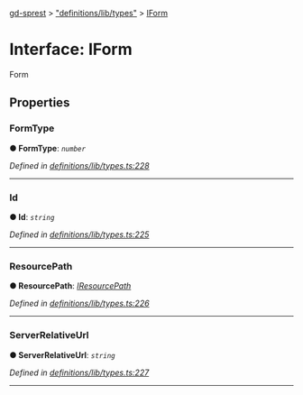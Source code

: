 [gd-sprest](../README.md) > ["definitions/lib/types"](../modules/_definitions_lib_types_.md) > [IForm](../interfaces/_definitions_lib_types_.iform.md)



# Interface: IForm


Form


## Properties
<a id="formtype"></a>

###  FormType

**●  FormType**:  *`number`* 

*Defined in [definitions/lib/types.ts:228](https://github.com/gunjandatta/sprest/blob/3de79f1/src/definitions/lib/types.ts#L228)*





___

<a id="id"></a>

###  Id

**●  Id**:  *`string`* 

*Defined in [definitions/lib/types.ts:225](https://github.com/gunjandatta/sprest/blob/3de79f1/src/definitions/lib/types.ts#L225)*





___

<a id="resourcepath"></a>

###  ResourcePath

**●  ResourcePath**:  *[IResourcePath](_definitions_lib_types_.iresourcepath.md)* 

*Defined in [definitions/lib/types.ts:226](https://github.com/gunjandatta/sprest/blob/3de79f1/src/definitions/lib/types.ts#L226)*





___

<a id="serverrelativeurl"></a>

###  ServerRelativeUrl

**●  ServerRelativeUrl**:  *`string`* 

*Defined in [definitions/lib/types.ts:227](https://github.com/gunjandatta/sprest/blob/3de79f1/src/definitions/lib/types.ts#L227)*





___


